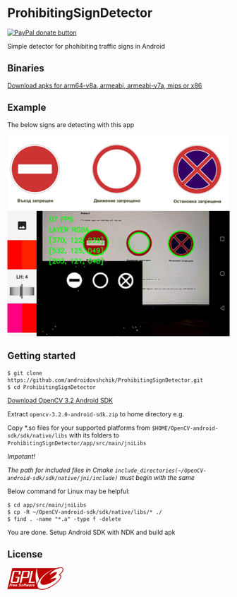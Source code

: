 # ProhibitingSignDetector

<p>
  <a href="https://www.paypal.me/mrcpp" title="Donate to this project using Paypal">
    <img src="https://img.shields.io/badge/paypal-donate-green.svg" alt="PayPal donate button" height="18"/>
  </a>
</p>

Simple detector for phohibiting traffic signs in Android

## Binaries

[Download apks for arm64-v8a, armeabi, armeabi-v7a, mips or x86](https://github.com/androidovshchik/ProhibitingSignDetector/releases)

## Example

The below signs are detecting with this app

<img src="art/signs.png">

<img src="art/photo_2018-04-12_17-44-03.jpg">

## Getting started

    $ git clone https://github.com/androidovshchik/ProhibitingSignDetector.git
    $ cd ProhibitingSignDetector

[Download OpenCV 3.2 Android SDK](https://sourceforge.net/projects/opencvlibrary/files/opencv-android/3.2.0/opencv-3.2.0-android-sdk.zip/download)

Extract `opencv-3.2.0-android-sdk.zip` to home directory e.g.

Copy *.so files for your supported platforms from `$HOME/OpenCV-android-sdk/sdk/native/libs` with its folders to `ProhibitingSignDetector/app/src/main/jniLibs`

*Impotant!*

*The path for included files in Cmake `include_directories(~/OpenCV-android-sdk/sdk/native/jni/include)` must begin with the same*

Below command for Linux may be helpful:

    $ cd app/src/main/jniLibs
    $ cp -R ~/OpenCV-android-sdk/sdk/native/libs/* ./
    $ find . -name "*.a" -type f -delete

You are done. Setup Android SDK with NDK and build apk

## License

<img src="art/gplv3-127x51.png">
